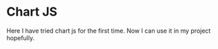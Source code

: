 # Chart JS

Here I have tried chart js for the first time.
Now I can use it in my project hopefully.